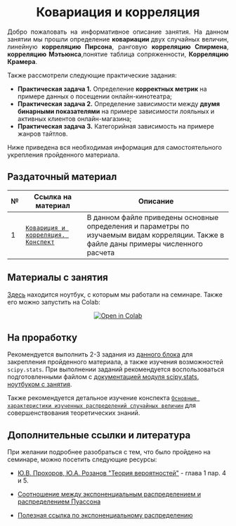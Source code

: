 # <div align = 'center'> Ковариация и корреляция </div>

<p align='justify'> Добро пожаловать на информативное описание занятия. На данном занятии мы прошли определение <b> ковариации </b> двух случайных величин, линейную <b>корреляцию Пирсона</b>, ранговую <b>корреляцию Спирмена</b>, <b>корреляцию Мэтьюнса</b>,понятие таблица сопряженности, <b>Корреляцию Крамера</b>.  </p>

Также рассмотрели следующие практические задания:
- **Практическая задача 1.** Определение **корректных метрик** на примере данных о посещении онлайн-кинотеатра;
- **Практическая задача 2.** Определение зависимости между **двумя бинарными показателями** на примере зависимости лояльных и активных клиентов онлайн-магазина;
- **Практическая задача 3.** Категорийная зависимость на примере жанров тайтлов.

Ниже приведена вся необходимая информация для самостоятельного укрепления пройденного материала.

## Раздаточный материал

| № | Ссылка на материал | Описание |
| --- | ------------- | ----------- |
| 1 | [`Ковариция и корреляция. Конспект`]() | В данном файле приведены основные определения и параметры по изучаемым видам корреляции. Также в файле даны примеры численного расчета 

## Материалы с занятия

[Здесь](/D%26D/open_ur_1.ipynb) находится ноутбук, с которым мы работали на семинаре. Также его можно запустить на Colab: <div align="center"> <a href="https://colab.research.google.com/github/marashot96/Lections/blob/main/D%26D/open_ur_1.ipynb" target="_blank"> <img src="https://colab.research.google.com/assets/colab-badge.svg" alt="Open in Colab"/>
</a> </div>


## На проработку

Рекомендуется выполнить 2-3 задания из [данного блока](https://github.com/marashot96/Lections/blob/main/D%26D/01_homework.md) для закрепления пройденного материала, а также изучения возможностей `scipy.stats`. При выполнении заданий рекомендуется воспользоваться подготовленными файлом с [документацией модуля scipy.stats](/D%26D/scipy-stats.ipynb), [ноутбуком с занятия](/D%26D/open_ur_1.ipynb).

Также рекомендуется детальное изучение конспекта [`Основные характеристики изученных распределений случайных величин`](/D%26D/konspect.pdf) для совершенствования теоретических знаний.

## Дополнительные ссылки и литература
При желании подробнее разобраться с тем, что было пройдено на семинаре, можно посетить следующие ресурсы:
- [Ю.В. Прохоров, Ю.A. Розанов  "Теория вероятностей"](https://publ.lib.ru/ARCHIVES/S/''Spravochnaya_matematicheskaya_biblioteka''_(seriya)/%CF%F0%EE%F5%EE%F0%EE%E2%20%DE.%C2.,%20%D0%EE%E7%E0%ED%EE%E2%20%DE.%C0._%20%D2%E5%EE%F0%E8%FF%20%E2%E5%F0%EE%FF%F2%ED%EE%F1%F2%E5%E9.%20%CE%F1%ED%EE%E2%ED%FB%E5%20%EF%EE%ED%FF%F2%E8%FF.%20%CF%F0%E5%E4%E5%EB%FC%ED%FB%E5%20%F2%E5%EE%F0%E5%EC%FB.%20%D1%EB%F3%F7%E0%E9%ED%FB%E5%20%EF%F0%EE%F6%E5%F1%F1%FB.(1967).pdf) - глава 1 пар. 4 и 5.

- [Соотношение между экспоненциальным распределением и распределением Пуассона](https://stats.stackexchange.com/questions/2092/relationship-between-poisson-and-exponential-distribution)

- [Полезная ссылка по экспоненциальному распределению](https://www.statology.org/exponential-distribution-python/)
